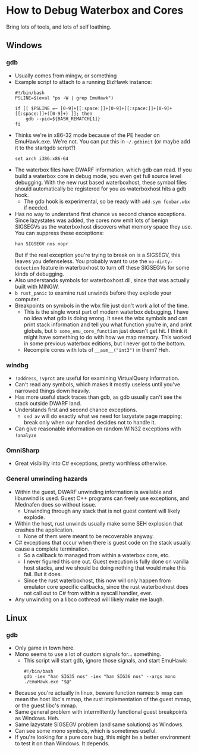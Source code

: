 # How to Debug Waterbox and Cores

Bring lots of tools, and lots of self loathing.

## Windows

### gdb

* Usually comes from mingw, or something
* Example script to attach to a running BizHawk instance:
	```
	#!/bin/bash
	PSLINE=$(eval "ps -W | grep EmuHawk")

	if [[ $PSLINE =~ [0-9]+[[:space:]]+[0-9]+[[:space:]]+[0-9]+[[:space:]]+([0-9]+) ]]; then
		gdb --pid=${BASH_REMATCH[1]}
	fi
	```
* Thinks we're in x86-32 mode because of the PE header on EmuHawk.exe.  We're not.
	You can put this in `~/.gdbinit` (or maybe add it to the startgdb script?)
	```
	set arch i386:x86-64
	```
* The waterbox files have DWARF information, which gdb can read.  If you build a waterbox core in debug mode,
	you even get full source level debugging.  With the new rust based waterboxhost, these symbol files should automatically
	be registered for you as waterboxhost hits a gdb hook.
	* The gdb hook is experimental, so be ready with `add-sym foobar.wbx` if needed.
* Has no way to understand first chance vs second chance exceptions.  Since lazystates was added, the cores now
	emit lots of benign SIGSEGVs as the waterboxhost discovers what memory space they use.  You can suppress these exceptions:
	```
	han SIGSEGV nos nopr
	```
	But if the real exception you're trying to break on is a SIGSEGV, this leaves you defenseless.
	You probably want to use the `no-dirty-detection` feature in waterboxhost to turn off these
	SIGSEGVs for some kinds of debugging.
* Also understands symbols for waterboxhost.dll, since that was actually built with MINGW.
* `b rust_panic` to examine rust unwinds before they explode your computer.
* Breakpoints on symbols in the wbx file just don't work a lot of the time.
	* This is the single worst part of modern waterbox debugging.  I have no idea what gdb is doing wrong.  It sees the wbx
		symbols and can print stack information and tell you what function you're in, and print globals, but `b some_emu_core_function`
		just doesn't get hit.  I think it might have something to do with how we map memory.  This worked in some previous
		waterbox editions, but I never got to the bottom.
	* Recompile cores with lots of `__asm__("int3")` in them?  Heh.

### windbg

* `!address`, `!vprot` are useful for examining VirtualQuery information.
* Can't read any symbols, which makes it mostly useless until you've narrowed things down heavily.
* Has more useful stack traces than gdb, as gdb usually can't see the stack outside DWARF land.
* Understands first and second chance exceptions.
	* `sxd av` will do exactly what we need for lazystate page mapping; break only when our handled decides not to handle it.
* Can give reasonable information on random WIN32 exceptions with `!analyze`

### OmniSharp

* Great visibility into C# exceptions, pretty worthless otherwise.

### General unwinding hazards

* Within the guest, DWARF unwinding information is available and libunwind is used.  Guest C++ programs can freely use exceptions,
	and Mednafen does so without issue.
	* Unwinding through any stack that is not guest content will likely explode.
* Within the host, rust unwinds usually make some SEH explosion that crashes the application.
	* None of them were meant to be recoverable anyway.
* C# exceptions that occur when there is guest code on the stack usually cause a complete termination.
	* So a callback to managed from within a waterbox core, etc.
	* I never figured this one out.  Guest execution is fully done on vanilla host stacks, and we should be doing nothing
		that would make this fail.  But it does.
	* Since the rust waterboxhost, this now will only happen from emulator core specific callbacks, since the rust waterboxhost
		does not call out to C# from within a syscall handler, ever.
* Any unwinding on a libco cothread will likely make me laugh.

## Linux

### gdb

* Only game in town here.
* Mono seems to use a lot of custom signals for... something.
	* This script will start gdb, ignore those signals, and start EmuHawk:
		```
		#!/bin/bash
		gdb -iex "han SIG35 nos" -iex "han SIG36 nos" --args mono ./EmuHawk.exe "$@"
		```
* Because you're actually in linux, beware function names: `b mmap` can mean the host libc's mmap, the rust implementation of the guest mmap,
	or the guest libc's mmap.
* Same general problem with intermittently functional guest breakpoints as Windows.  Heh.
* Same lazystate SIGSEGV problem (and same solutions) as Windows.
* Can see some mono symbols, which is sometimes useful.
* If you're looking for a pure core bug, this might be a better environment to test it on than Windows.  It depends.
